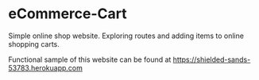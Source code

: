 # eCommerce-Cart

Simple online shop website. Exploring routes and adding items to online shopping carts.

Functional sample of this website can be found at https://shielded-sands-53783.herokuapp.com
